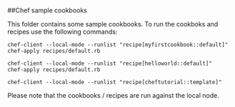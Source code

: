 ##Chef sample cookbooks

This folder contains some sample cookbooks.
To run the cookboks and recipes use the following commands:

	chef-client --local-mode --runlist "recipe[myfirstcookbook::default]"
	chef-apply recipes/default.rb 

	chef-client --local-mode --runlist "recipe[helloworld::default]"
	chef-apply recipes/default.rb
	
	chef-client --local-mode --runlist "recipe[cheftutorial::template]"
Please note that the cookbooks / recipes are run against the local node.